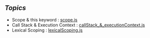 ## _Topics_
- Scope & this keyword : [scope.js](./scope.js)
- Call Stack & Execution Context : [callStack_&_executionContext.js](./callStack_EC.js)
- Lexical Scoping : [lexicalScoping.js ](./lexicalScoping.js)